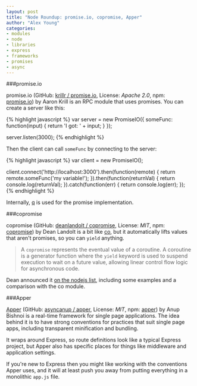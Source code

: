 ```yaml
---
layout: post
title: "Node Roundup: promise.io, copromise, Apper"
author: "Alex Young"
categories:
- modules
- node
- libraries
- express
- frameworks
- promises
- async
---
```


###promise.io

promise.io (GitHub: [krillr / promise.io](https://github.com/krillr/promise.io), License: _Apache 2.0_, npm: [promise.io](https://www.npmjs.org/package/promise.io)) by Aaron Krill is an RPC module that uses promises.  You can create a server like this:

{% highlight javascript %}
var server = new PromiseIO({
  someFunc: function(input) {
    return 'I got: ' + input;
  }
});

server.listen(3000);
{% endhighlight %}

Then the client can call `someFunc` by connecting to the server:

{% highlight javascript %}
var client = new PromiseIO();

client.connect('http://localhost:3000').then(function(remote) {
  return remote.someFunc('my variable!');
}).then(function(returnVal) {
  return console.log(returnVal);
}).catch(function(err) {
  return console.log(err);
});
{% endhighlight %}

Internally, [q](https://www.npmjs.org/package/q) is used for the promise implementation.

###copromise

copromise (GitHub: [deanlandolt / copromise](https://github.com/deanlandolt/copromise), License: _MIT_, npm: [copromise](https://www.npmjs.org/package/copromise)) by Dean Landolt is a bit like [co](https://www.npmjs.org/package/co), but it automatically lifts values that aren't promises, so you can `yield` anything.

> A `copromise` represents the eventual value of a coroutine. A coroutine is a generator function where the `yield` keyword is used to suspend execution to wait on a future value, allowing linear control flow logic for asynchronous code.

Dean announced it [on the nodejs list](https://groups.google.com/d/topic/nodejs/u7xTQ5Tx-ts/discussion), including some examples and a comparison with the co module.

###Apper

[Apper](http://asyncanup.github.io/apper/) (GitHub: [asyncanup / apper](https://github.com/asyncanup/apper), License: _MIT_, npm: [apper](https://www.npmjs.org/package/apper)) by Anup Bishnoi is a real-time framework for single page applications.  The idea behind it is to have strong conventions for practices that suit single page apps, including transparent minification and bundling.

It wraps around Express, so route definitions look like a typical Express project, but Apper also has specific places for things like middleware and application settings.

If you're new to Express then you might like working with the conventions Apper uses, and it will at least push you away from putting everything in a monolithic `app.js` file.
